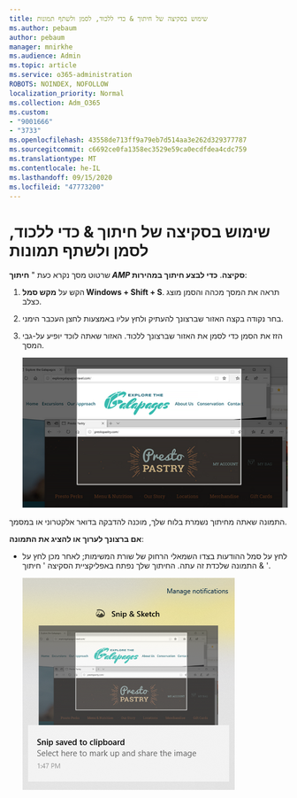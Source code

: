 ```yaml
---
title: שימוש בסקיצה של חיתוך & כדי ללכוד, לסמן ולשתף תמונות
ms.author: pebaum
author: pebaum
manager: mnirkhe
ms.audience: Admin
ms.topic: article
ms.service: o365-administration
ROBOTS: NOINDEX, NOFOLLOW
localization_priority: Normal
ms.collection: Adm_O365
ms.custom:
- "9001666"
- "3733"
ms.openlocfilehash: 43558de713ff9a79eb7d514aa3e262d329377787
ms.sourcegitcommit: c6692ce0fa1358ec3529e59ca0ecdfdea4cdc759
ms.translationtype: MT
ms.contentlocale: he-IL
ms.lasthandoff: 09/15/2020
ms.locfileid: "47773200"
---
```

# <a name="use-snip--sketch-to-capture-mark-up-and-share-images"></a>שימוש בסקיצה של חיתוך & כדי ללכוד, לסמן ולשתף תמונות

שרטוט מסך נקרא כעת " **חיתוך _AMP_ סקיצה**. **כדי לבצע חיתוך במהירות**:

1. הקש על **מקש סמל Windows + Shift + S**. תראה את המסך מכהה והסמן מוצג כצלב. 

2. בחר נקודה בקצה האזור שברצונך להעתיק ולחץ עליו באמצעות לחצן העכבר הימני. 

3. הזז את הסמן כדי לסמן את האזור שברצונך ללכוד. האזור שאתה לוכד יופיע על-גבי המסך.

   ![תמונה של בחירה מסומנת](media/snipone.png)

התמונה שאתה מחיתוך נשמרת בלוח שלך, מוכנה להדבקה בדואר אלקטרוני או במסמך. 

**אם ברצונך לערוך או להציג את התמונה**: 

- לחץ על סמל ההודעות בצדו השמאלי הרחוק של שורת המשימות; לאחר מכן לחץ על התמונה שלכדת זה עתה. החיתוך שלך נפתח באפליקציית הסקיצה ' חיתוך & '.

   ![תמונה של תמונה המוצגת ביישום החיתוך](media/sniptwo.png)
